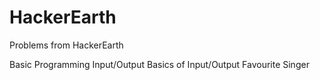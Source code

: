 # HackerEarth
Problems from HackerEarth

Basic Programming
    Input/Output
        Basics of Input/Output
            Favourite Singer
